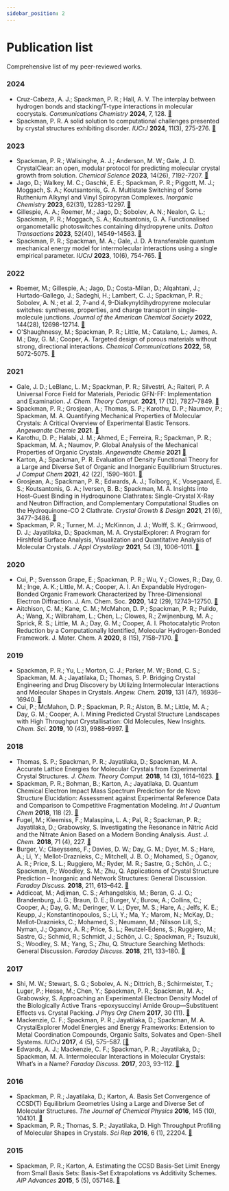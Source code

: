 ```yaml
---
sidebar_position: 2
---
```


# Publication list

Comprehensive list of my peer-reviewed works.

### 2024
- Cruz-Cabeza, A. J.; Spackman, P. R.; Hall, A. V. The interplay between hydrogen bonds and stacking/T-type interactions in molecular cocrystals. *Communications Chemistry* **2024**, 7, 128. [🔗](https://doi.org/10.1038/s42004-024-01380-3)
- Spackman, P. R. A solid solution to computational challenges presented by crystal structures exhibiting disorder. *IUCrJ* **2024**, 11(3), 275-276. [🔗](https://doi.org/10.1107/S2052252524003130)

### 2023
- Spackman, P. R.; Walisinghe, A. J.; Anderson, M. W.; Gale, J. D. CrystalClear: an open, modular protocol for predicting molecular crystal growth from solution. *Chemical Science* **2023**, 14(26), 7192-7207. [🔗](https://doi.org/10.1039/D2SC06761G)
- Jago, D.; Walkey, M. C.; Gaschk, E. E.; Spackman, P. R.; Piggott, M. J.; Moggach, S. A.; Koutsantonis, G. A. Multistate Switching of Some Ruthenium Alkynyl and Vinyl Spiropyran Complexes. *Inorganic Chemistry* **2023**, 62(31), 12283-12297. [🔗](https://doi.org/10.1021/acs.inorgchem.3c01190)
- Gillespie, A. A.; Roemer, M.; Jago, D.; Sobolev, A. N.; Nealon, G. L.; Spackman, P. R.; Moggach, S. A.; Koutsantonis, G. A. Functionalised organometallic photoswitches containing dihydropyrene units. *Dalton Transactions* **2023**, 52(40), 14549-14563. [🔗](https://doi.org/10.1039/D3DT02505E)
- Spackman, P. R.; Spackman, M. A.; Gale, J. D. A transferable quantum mechanical energy model for intermolecular interactions using a single empirical parameter. *IUCrJ* **2023**, 10(6), 754-765. [🔗](https://doi.org/10.1107/S2052252523008941)

### 2022
- Roemer, M.; Gillespie, A.; Jago, D.; Costa-Milan, D.; Alqahtani, J.; Hurtado-Gallego, J.; Sadeghi, H.; Lambert, C. J.; Spackman, P. R.; Sobolev, A. N.; et al. 2, 7-and 4, 9-Dialkynyldihydropyrene molecular switches: syntheses, properties, and charge transport in single-molecule junctions. *Journal of the American Chemical Society* **2022**, 144(28), 12698-12714. [🔗](https://doi.org/10.1021/jacs.2c03088)
- O'Shaughnessy, M.; Spackman, P. R.; Little, M.; Catalano, L.; James, A. M.; Day, G. M.; Cooper, A. Targeted design of porous materials without strong, directional interactions. *Chemical Communications* **2022**, 58, 5072-5075. [🔗](https://doi.org/10.1039/D2CC00242F)

### 2021
- Gale, J. D.; LeBlanc, L. M.; Spackman, P. R.; Silvestri, A.; Raiteri, P. A Universal Force Field for Materials, Periodic GFN-FF: Implementation and Examination. *J. Chem. Theory Comput.* **2021**, 17 (12), 7827–7849. [🔗](https://doi.org/10.1021/acs.jctc.1c00832)
- Spackman, P. R.; Grosjean, A.; Thomas, S. P.; Karothu, D. P.; Naumov, P.; Spackman, M. A. Quantifying Mechanical Properties of Molecular Crystals: A Critical Overview of Experimental Elastic Tensors. *Angewandte Chemie* **2021**. [🔗](https://doi.org/10.1002/ange.202110716)
- Karothu, D. P.; Halabi, J. M.; Ahmed, E.; Ferreira, R.; Spackman, P. R.; Spackman, M. A.; Naumov, P. Global Analysis of the Mechanical Properties of Organic Crystals. *Angewandte Chemie* **2021** [🔗](https://doi.org/10.1002/ange.202113988)
- Karton, A.; Spackman, P. R. Evaluation of Density Functional Theory for a Large and Diverse Set of Organic and Inorganic Equilibrium Structures. *J Comput Chem* **2021**, 42 (22), 1590–1601. [🔗](https://doi.org/10.1002/jcc.26698)
- Grosjean, A.; Spackman, P. R.; Edwards, A. J.; Tolborg, K.; Vosegaard, E. S.; Koutsantonis, G. A.; Iversen, B. B.; Spackman, M. A. Insights into Host–Guest Binding in Hydroquinone Clathrates: Single-Crystal X-Ray and Neutron Diffraction, and Complementary Computational Studies on the Hydroquinone-CO 2 Clathrate. *Crystal Growth & Design* **2021**, 21 (6), 3477–3486. [🔗](https://doi.org/10.1021/acs.cgd.1c00271)
- Spackman, P. R.; Turner, M. J.; McKinnon, J. J.; Wolff, S. K.; Grimwood, D. J.; Jayatilaka, D.; Spackman, M. A. CrystalExplorer: A Program for Hirshfeld Surface Analysis, Visualization and Quantitative Analysis of Molecular Crystals. *J Appl Crystallogr* **2021**, 54 (3), 1006–1011. [🔗](https://doi.org/10.1107/S1600576721002910)

### 2020

- Cui, P.; Svensson Grape, E.; Spackman, P. R.; Wu, Y.; Clowes, R.; Day, G. M.; Inge, A. K.; Little, M. A.; Cooper, A. I. An Expandable Hydrogen-Bonded Organic Framework Characterized by Three-Dimensional Electron Diffraction. J. Am. Chem. Soc. **2020**, 142 (29), 12743–12750. [🔗](https://doi.org/10.1021/jacs.0c04885)
- Aitchison, C. M.; Kane, C. M.; McMahon, D. P.; Spackman, P. R.; Pulido, A.; Wang, X.; Wilbraham, L.; Chen, L.; Clowes, R.; Zwijnenburg, M. A.; Sprick, R. S.; Little, M. A.; Day, G. M.; Cooper, A. I. Photocatalytic Proton Reduction by a Computationally Identified, Molecular Hydrogen-Bonded Framework. J. Mater. Chem. A **2020**, 8 (15), 7158–7170. [🔗](https://doi.org/10.1039/D0TA00219D)

### 2019

- Spackman, P. R.; Yu, L.; Morton, C. J.; Parker, M. W.; Bond, C. S.; Spackman, M. A.; Jayatilaka, D.; Thomas, S. P. Bridging Crystal Engineering and Drug Discovery by Utilizing Intermolecular Interactions and Molecular Shapes in Crystals. *Angew. Chem.* **2019**, 131 (47), 16936–16940. [🔗](https://doi.org/10.1002/ange.201906602)
- Cui, P.; McMahon, D. P.; Spackman, P. R.; Alston, B. M.; Little, M. A.; Day, G. M.; Cooper, A. I. Mining Predicted Crystal Structure Landscapes with High Throughput Crystallisation: Old Molecules, New Insights. *Chem. Sci.* **2019**, 10 (43), 9988–9997. [🔗](https://doi.org/10.1039/C9SC02832C)

### 2018

- Thomas, S. P.; Spackman, P. R.; Jayatilaka, D.; Spackman, M. A. Accurate Lattice Energies for Molecular Crystals from Experimental Crystal Structures. *J. Chem. Theory Comput.* **2018**, 14 (3), 1614–1623. [🔗](https://doi.org/10.1021/acs.jctc.7b01200)
- Spackman, P. R.; Bohman, B.; Karton, A.; Jayatilaka, D. Quantum Chemical Electron Impact Mass Spectrum Prediction for de Novo Structure Elucidation: Assessment against Experimental Reference Data and Comparison to Competitive Fragmentation Modeling. *Int J Quantum Chem* **2018**, 118 (2). [🔗](https://doi.org/10.1002/qua.25460)
- Fugel, M.; Kleemiss, F.; Malaspina, L. A.; Pal, R.; Spackman, P. R.; Jayatilaka, D.; Grabowsky, S. Investigating the Resonance in Nitric Acid and the Nitrate Anion Based on a Modern Bonding Analysis. *Aust. J. Chem.* **2018**, 71 (4), 227. [🔗](https://doi.org/10.1071/CH17583)
- Burger, V.; Claeyssens, F.; Davies, D. W.; Day, G. M.; Dyer, M. S.; Hare, A.; Li, Y.; Mellot-Draznieks, C.; Mitchell, J. B. O.; Mohamed, S.; Oganov, A. R.; Price, S. L.; Ruggiero, M.; Ryder, M. R.; Sastre, G.; Schön, J. C.; Spackman, P.; Woodley, S. M.; Zhu, Q. Applications of Crystal Structure Prediction – Inorganic and Network Structures: General Discussion. *Faraday Discuss.* **2018**, 211, 613–642. [🔗](https://doi.org/10.1039/C8FD90034E)
- Addicoat, M.; Adjiman, C. S.; Arhangelskis, M.; Beran, G. J. O.; Brandenburg, J. G.; Braun, D. E.; Burger, V.; Burow, A.; Collins, C.; Cooper, A.; Day, G. M.; Deringer, V. L.; Dyer, M. S.; Hare, A.; Jelfs, K. E.; Keupp, J.; Konstantinopoulos, S.; Li, Y.; Ma, Y.; Marom, N.; McKay, D.; Mellot-Draznieks, C.; Mohamed, S.; Neumann, M.; Nilsson Lill, S.; Nyman, J.; Oganov, A. R.; Price, S. L.; Reutzel-Edens, S.; Ruggiero, M.; Sastre, G.; Schmid, R.; Schmidt, J.; Schön, J. C.; Spackman, P.; Tsuzuki, S.; Woodley, S. M.; Yang, S.; Zhu, Q. Structure Searching Methods: General Discussion. *Faraday Discuss.* **2018**, 211, 133–180. [🔗](https://doi.org/10.1039/C8FD90030B)

### 2017

- Shi, M. W.; Stewart, S. G.; Sobolev, A. N.; Dittrich, B.; Schirmeister, T.; Luger, P.; Hesse, M.; Chen, Y.; Spackman, P. R.; Spackman, M. A.; Grabowsky, S. Approaching an Experimental Electron Density Model of the Biologically Active Trans ‐epoxysuccinyl Amide Group—Substituent Effects vs. Crystal Packing. *J Phys Org Chem* **2017**, 30 (11). [🔗](https://doi.org/10.1002/poc.3683)
- Mackenzie, C. F.; Spackman, P. R.; Jayatilaka, D.; Spackman, M. A. CrystalExplorer Model Energies and Energy Frameworks: Extension to Metal Coordination Compounds, Organic Salts, Solvates and Open-Shell Systems. *IUCrJ* **2017**, 4 (5), 575–587. [[🔗](https://doi.org/10.1107/S205225251700848X)
- Edwards, A. J.; Mackenzie, C. F.; Spackman, P. R.; Jayatilaka, D.; Spackman, M. A. Intermolecular Interactions in Molecular Crystals: What’s in a Name? *Faraday Discuss.* **2017**, 203, 93–112. [🔗](https://doi.org/10.1039/C7FD00072C)

### 2016

- Spackman, P. R.; Jayatilaka, D.; Karton, A. Basis Set Convergence of CCSD(T) Equilibrium Geometries Using a Large and Diverse Set of Molecular Structures. *The Journal of Chemical Physics* **2016**, 145 (10), 104101. [🔗](https://doi.org/10.1063/1.4962168)
- Spackman, P. R.; Thomas, S. P.; Jayatilaka, D. High Throughput Profiling of Molecular Shapes in Crystals. *Sci Rep* **2016**, 6 (1), 22204. [🔗](https://doi.org/10.1038/srep22204)

### 2015
- Spackman, P. R.; Karton, A. Estimating the CCSD Basis-Set Limit Energy from Small Basis Sets: Basis-Set Extrapolations vs Additivity Schemes. *AIP Advances* **2015**, 5 (5), 057148. [🔗](https://doi.org/10.1063/1.4921697)

